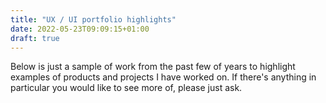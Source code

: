 ```yaml
---
title: "UX / UI portfolio highlights"
date: 2022-05-23T09:09:15+01:00
draft: true
---
```


Below is just a sample of work from the past few of years to highlight examples of products and projects I have worked on. If there's anything in particular you would like to see more of, please just ask.
